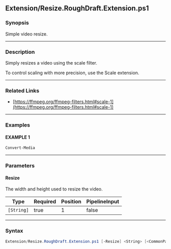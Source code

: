 Extension/Resize.RoughDraft.Extension.ps1
-----------------------------------------




### Synopsis
Simple video resize.



---


### Description

Simply resizes a video using the scale filter.

To control scaling with more precision, use the Scale extension.



---


### Related Links
* [https://ffmpeg.org/ffmpeg-filters.html#scale-1](https://ffmpeg.org/ffmpeg-filters.html#scale-1)





---


### Examples
#### EXAMPLE 1
```PowerShell
Convert-Media
```



---


### Parameters
#### **Resize**

The width and height used to resize the video.






|Type      |Required|Position|PipelineInput|
|----------|--------|--------|-------------|
|`[String]`|true    |1       |false        |





---


### Syntax
```PowerShell
Extension/Resize.RoughDraft.Extension.ps1 [-Resize] <String> [<CommonParameters>]
```
